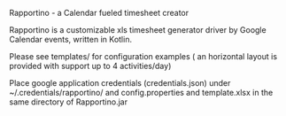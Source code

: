 Rapportino - a Calendar fueled timesheet creator

Rapportino is a customizable xls timesheet generator driver by Google Calendar events, written in Kotlin.

Please see templates/ for configuration examples ( an horizontal layout is provided with support up to 4 activities/day)

Place google application credentials (credentials.json) under ~/.credentials/rapportino/ and config.properties and template.xlsx in the same directory of Rapportino.jar